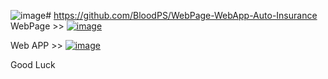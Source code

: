 ![image](https://github.com/user-attachments/assets/ac5a590f-997b-4b93-b2b0-ea2cb7ced48c)# https://github.com/BloodPS/WebPage-WebApp-Auto-Insurance
WebPage >> 
[![image](https://github.com/user-attachments/assets/bebb2129-4149-4f3d-8c0e-1982f6a69ad0)](https://bloodps.github.io/WebPage-WebApp-Auto-Insurance/) 

Web APP >> 
[![image](https://github.com/user-attachments/assets/e4758edc-82a4-4f40-9fcc-dd642d9f8ecd)](https://bloodps.github.io/WebPage-WebApp-Auto-Insurance/tob2.html)

Good Luck
